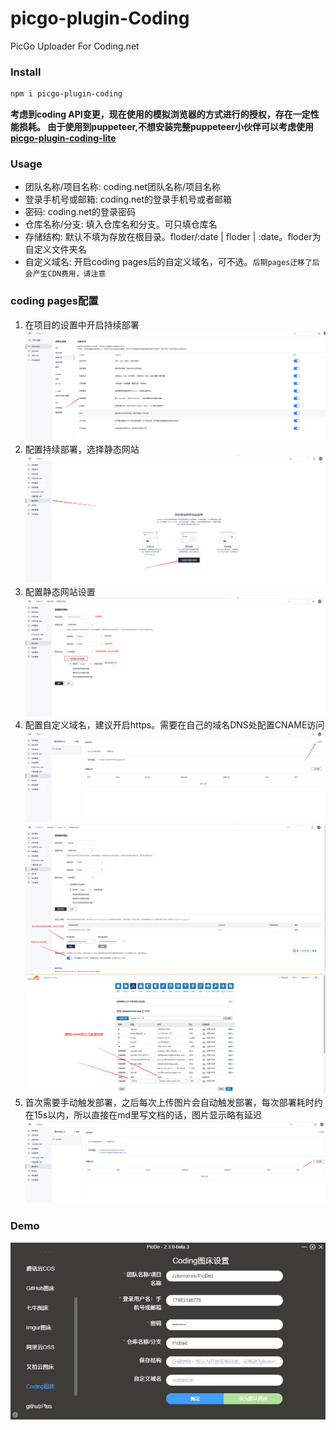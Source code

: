 # picgo-plugin-Coding

PicGo Uploader For Coding.net

### Install

```bash
npm i picgo-plugin-coding
```

**考虑到coding API变更，现在使用的模拟浏览器的方式进行的授权，存在一定性能损耗。
由于使用到puppeteer,不想安装完整puppeteer小伙伴可以考虑使用 [picgo-plugin-coding-lite](hhttps://github.com/zytomorrow/picgo-plugin-coding/tree/lite)**

### Usage
- 团队名称/项目名称: coding.net团队名称/项目名称
- 登录手机号或邮箱: coding.net的登录手机号或者邮箱
- 密码: coding.net的登录密码
- 仓库名称/分支: 填入仓库名和分支。可只填仓库名
- 存储结构: 默认不填为存放在根目录。floder/:date | floder | :date。floder为自定义文件夹名
- 自定义域名: 开启coding pages后的自定义域名，可不选。`后期pages迁移了后会产生CDN费用，请注意`

### coding pages配置
1. 在项目的设置中开启持续部署
   ![OPEN](./static/enable_CICD.png)
2. 配置持续部署，选择静态网站
   ![](./static/static_web.png)
3. 配置静态网站设置
   ![](./static/config_1.png)
4. 配置自定义域名，建议开启https。需要在自己的域名DNS处配置CNAME访问
   ![](./static/config_2.png)
   ![](./static/config_3.png)
   ![](./static/config_5.png)
5. 首次需要手动触发部署，之后每次上传图片会自动触发部署，每次部署耗时约在15s以内，所以直接在md里写文档的话，图片显示略有延迟
   ![](./static/config_4.png)


### Demo
![Demo](./static/demo.png)
